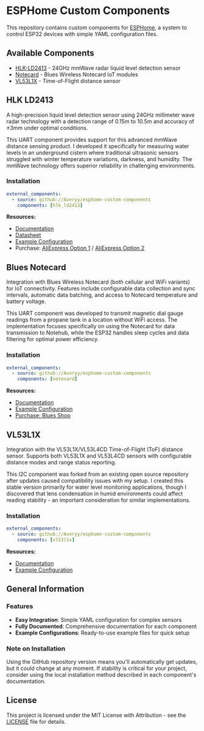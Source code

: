 # ESPHome Custom Components

This repository contains custom components for [ESPHome](https://esphome.io/), a system to control ESP32 devices with simple YAML configuration files.

## Available Components

- [HLK-LD2413](#hlk-ld2413) - 24GHz mmWave radar liquid level detection sensor
- [Notecard](#notecard) - Blues Wireless Notecard IoT modules
- [VL53L1X](#vl53l1x) - Time-of-Flight distance sensor

## HLK LD2413

A high-precision liquid level detection sensor using 24GHz millimeter wave radar technology with a detection range of 0.15m to 10.5m and accuracy of ±3mm under optimal conditions.

This UART component provides support for this advanced mmWave distance sensing product. I developed it specifically for measuring water levels in an underground cistern where traditional ultrasonic sensors struggled with winter temperature variations, darkness, and humidity. The mmWave technology offers superior reliability in challenging environments.

### Installation

```yaml
external_components:
  - source: github://Averyy/esphome-custom-components
    components: [hlk_ld2413]
```

**Resources:**

- [Documentation](components/hlk_ld2413/README.md)
- [Datasheet](components/hlk_ld2413/datasheet.txt)
- [Example Configuration](example_hlk_ld2413.yaml)
- Purchase: [AliExpress Option 1](https://www.aliexpress.com/item/1005006766564668.html) / [AliExpress Option 2](https://www.aliexpress.com/item/1005008479449270.html)

## Blues Notecard

Integration with Blues Wireless Notecard (both cellular and WiFi variants) for IoT connectivity. Features include configurable data collection and sync intervals, automatic data batching, and access to Notecard temperature and battery voltage.

This UART component was developed to transmit magnetic dial gauge readings from a propane tank in a location without WiFi access. The implementation focuses specifically on using the Notecard for data transmission to Notehub, while the ESP32 handles sleep cycles and data filtering for optimal power efficiency.

### Installation

```yaml
external_components:
  - source: github://Averyy/esphome-custom-components
    components: [notecard]
```

**Resources:**

- [Documentation](components/notecard/README.md)
- [Example Configuration](example_notecard.yaml)
- [Purchase: Blues Shop](https://shop.blues.com/collections/notecard)

## VL53L1X

Integration with the VL53L1X/VL53L4CD Time-of-Flight (ToF) distance sensor. Supports both VL53L1X and VL53L4CD sensors with configurable distance modes and range status reporting.

This I2C component was forked from an existing open source repository after updates caused compatibility issues with my setup. I created this stable version primarily for water level monitoring applications, though I discovered that lens condensation in humid environments could affect reading stability - an important consideration for similar implementations.

### Installation

```yaml
external_components:
  - source: github://Averyy/esphome-custom-components
    components: [vl53l1x]
```

**Resources:**

- [Documentation](components/vl53l1x/README.md)
- [Example Configuration](example_vl53l1x.yaml)

## General Information

### Features

- **Easy Integration**: Simple YAML configuration for complex sensors
- **Fully Documented**: Comprehensive documentation for each component
- **Example Configurations**: Ready-to-use example files for quick setup

### Note on Installation

Using the GitHub repository version means you'll automatically get updates, but it could change at any moment. If stability is critical for your project, consider using the local installation method described in each component's documentation.

## License

This project is licensed under the MIT License with Attribution - see the [LICENSE](LICENSE) file for details.
